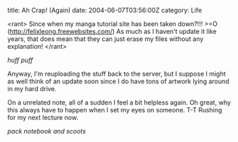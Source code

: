 title: Ah Crap! (Again)
date: 2004-06-07T03:56:00Z
category: Life

&lt;rant&gt;
Since when my manga tutorial site has been taken down?!!! >=O (http://felixleong.freewebsites.com/) As much as I haven't update it like years, that does mean that they can just erase my files without any explanation!
&lt;/rant&gt;

*huff puff*

Anyway, I'm reuploading the stuff back to the server, but I suppose I might as well think of an update soon since I do have tons of artwork lying around in my hard drive.

On a unrelated note, all of a sudden I feel a bit helpless again. Oh great, why this always have to happen when I set my eyes on someone. T-T Rushing for my next lecture now.

*pack notebook and scoots*
